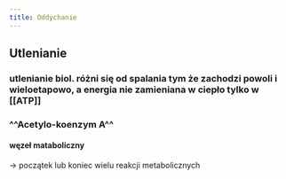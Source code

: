 ```yaml
---
title: Oddychanie
---
```


## Utlenianie
### utlenianie biol. różni się od spalania tym że zachodzi powoli i wieloetapowo, a energia nie zamieniana w ciepło tylko w [[ATP]]
### ^^Acetylo-koenzym A^^
#### węzeł mataboliczny
→ początek lub koniec wielu reakcji metabolicznych
####
